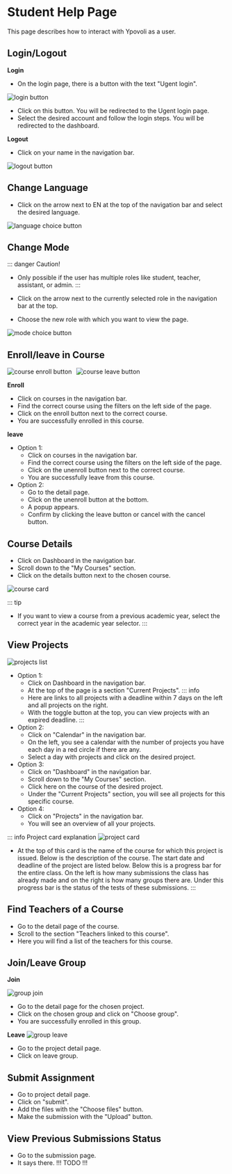 # Student Help Page

This page describes how to interact with Ypovoli as a user.


## Login/Logout

**Login**

- On the login page, there is a button with the text "Ugent login".

![login button](../assets/login-button.png)
- Click on this button. You will be redirected to the Ugent login page.
- Select the desired account and follow the login steps. You will be redirected to the dashboard.

**Logout**

- Click on your name in the navigation bar.

![logout button](../assets/en/logout-button.png)

## Change Language

- Click on the arrow next to EN at the top of the navigation bar and select the desired language.

![language choice button](../assets/en/lang-change.png)

## Change Mode

::: danger Caution!
- Only possible if the user has multiple roles like student, teacher, assistant, or admin.
:::

- Click on the arrow next to the currently selected role in the navigation bar at the top.
- Choose the new role with which you want to view the page.

![mode choice button](../assets/modus-change.png)

## Enroll/leave in Course

<div style="display: flex; align-items: center;">
    <img src="../assets/en/join-course.png" alt="course enroll button" style="width: auto; height: auto; margin-right: 10px;">
    <img src="../assets/en/leave-course.png" alt="course leave button" style="width: auto; height: auto;">
</div>

**Enroll**

- Click on courses in the navigation bar.
- Find the correct course using the filters on the left side of the page.
- Click on the enroll button next to the correct course.
- You are successfully enrolled in this course.

**leave**
- Option 1:
  - Click on courses in the navigation bar.
  - Find the correct course using the filters on the left side of the page.
  - Click on the unenroll button next to the correct course.
  - You are successfully leave from this course.
- Option 2:
  - Go to the detail page.
  - Click on the unenroll button at the bottom.
  - A popup appears.
  - Confirm by clicking the leave button or cancel with the cancel button.

## Course Details
- Click on Dashboard in the navigation bar.
- Scroll down to the "My Courses" section.
- Click on the details button next to the chosen course.

![course card](../assets/course-card.png)

::: tip
- If you want to view a course from a previous academic year, select the correct year in the academic year selector.
:::

## View Projects

![projects list](../assets/en/project-list.png)

- Option 1:
  - Click on Dashboard in the navigation bar.
  - At the top of the page is a section "Current Projects".
  ::: info
  - Here are links to all projects with a deadline within 7 days on the left and all projects on the right.
  - With the toggle button at the top, you can view projects with an expired deadline.
  :::
- Option 2:
  - Click on "Calendar" in the navigation bar.
  - On the left, you see a calendar with the number of projects you have each day in a red circle if there are any.
  - Select a day with projects and click on the desired project.
- Option 3:
  - Click on "Dashboard" in the navigation bar.
  - Scroll down to the "My Courses" section.
  - Click here on the course of the desired project.
  - Under the "Current Projects" section, you will see all projects for this specific course.
- Option 4:
  - Click on "Projects" in the navigation bar.
  - You will see an overview of all your projects.

::: info Project card explanation
![project card](../assets/en/project-card.png)
- At the top of this card is the name of the course for which this project is issued. Below is the description of the course. The start date and deadline of the project are listed below. Below this is a progress bar for the entire class. On the left is how many submissions the class has already made and on the right is how many groups there are.
Under this progress bar is the status of the tests of these submissions.
:::

## Find Teachers of a Course

- Go to the detail page of the course.
- Scroll to the section "Teachers linked to this course".
- Here you will find a list of the teachers for this course.

## Join/Leave Group

  **Join**

  ![group join](../assets/en/group-join.png)
- Go to the detail page for the chosen project.
- Click on the chosen group and click on "Choose group".
- You are successfully enrolled in this group.

**Leave**
  ![group leave](../assets/en/group-leave.png)
- Go to the project detail page.
- Click on leave group.

## Submit Assignment
- Go to project detail page.
- Click on "submit".
- Add the files with the "Choose files" button.
- Make the submission with the "Upload" button.

## View Previous Submissions Status
- Go to the submission page.
- It says there. !!! TODO !!!
